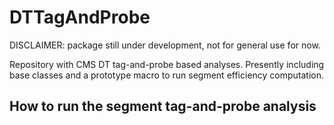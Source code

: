 # DTTagAndProbe

DISCLAIMER: package still under development, not for general use for now.

Repository with CMS DT tag-and-probe based analyses. Presently including base classes and a prototype macro to run segment efficiency computation.

## How to run the segment tag-and-probe analysis
